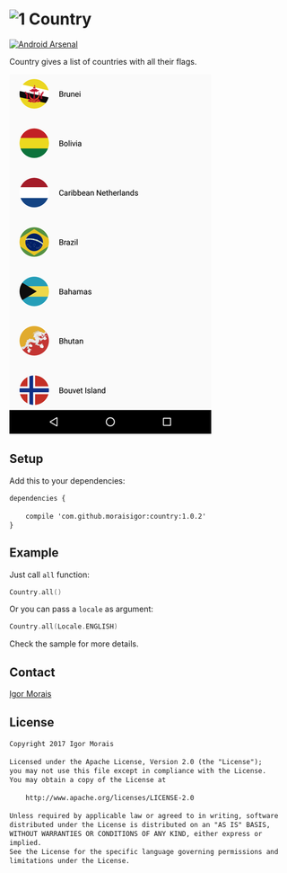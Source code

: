 # ![1] Country

[![Android Arsenal](https://img.shields.io/badge/Android%20Arsenal-Country-brightgreen.svg?style=flat)](https://android-arsenal.com/details/1/6248)

Country gives a list of countries with all their flags.

![2]


## Setup

Add this to your dependencies:

```
dependencies {
    
    compile 'com.github.moraisigor:country:1.0.2'
}
```


## Example

Just call `all` function:

```kotlin
Country.all()
```

Or you can pass a `locale` as argument:

```kotlin
Country.all(Locale.ENGLISH)
```

Check the sample for more details.


## Contact

[Igor Morais](http://igormorais.com)


## License

```
Copyright 2017 Igor Morais
    
Licensed under the Apache License, Version 2.0 (the "License");
you may not use this file except in compliance with the License.
You may obtain a copy of the License at

    http://www.apache.org/licenses/LICENSE-2.0
    
Unless required by applicable law or agreed to in writing, software
distributed under the License is distributed on an "AS IS" BASIS,
WITHOUT WARRANTIES OR CONDITIONS OF ANY KIND, either express or implied.
See the License for the specific language governing permissions and
limitations under the License.
```

[1]: https://raw.githubusercontent.com/MoraisIgor/Country/master/Asset/Icon.png
[2]: https://raw.githubusercontent.com/MoraisIgor/Country/master/Asset/Preview.png
